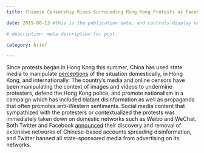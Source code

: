 ```yaml
---
title: Chinese Censorship Rises Surrounding Hong Kong Protests as Facebook and Twitter Ban State Linked Accounts Spreading Disinformation

date: 2019-08-13 #this is the publication date, and controls display order.

# description: meta description for post.

category: brief

---
```


Since protests began in Hong Kong this summer, China has used state media to manipulate [perceptions][link] of the situation domestically, in Hong Kong, and internationally. The country’s media and online censors have been manipulating the context of images and videos to undermine protesters, defend the Hong Kong police, and promote nationalism in a campaign which has included blatant disinformation as well as propaganda that often promotes anti-Western sentiments. Social media content that sympathized with the protesters or contextualized the protests was immediately taken down on domestic networks such as Weibo and WeChat. Both Twitter and Facebook [announced][link2] their discovery and removal of extensive networks of Chinese-based accounts spreading disinformation, and Twitter banned all state-sponsored media from advertising on its networks.

[link]: https://www.nytimes.com/2019/08/13/world/asia/hong-kong-protests-china.html

[link2]: https://www.nytimes.com/2019/08/19/technology/hong-kong-protests-china-disinformation-facebook-twitter.html
